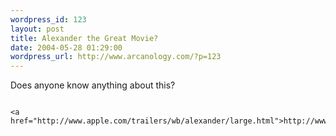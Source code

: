 ```yaml
--- 
wordpress_id: 123
layout: post
title: Alexander the Great Movie?
date: 2004-05-28 01:29:00
wordpress_url: http://www.arcanology.com/?p=123
---
```

Does anyone know anything about this? 
                                                                                                                                                                                                                                                                                                                                                          
                                                                                                                                                                                                                                                                                                                                                          <a href="http://www.apple.com/trailers/wb/alexander/large.html">http://www.apple.com/trailers/wb/alexander/large.html</a>